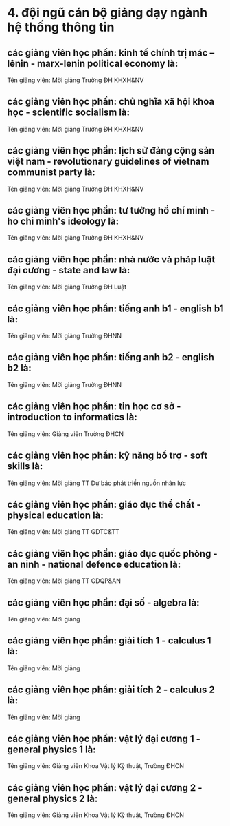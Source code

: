 # 4. đội ngũ cán bộ giảng dạy ngành hệ thống thông tin
## các giảng viên học phần: kinh tế chính trị mác – lênin - marx-lenin political economy là:
Tên giảng viên: Mời giảng Trường ĐH KHXH&NV
## các giảng viên học phần: chủ nghĩa xã hội khoa học - scientific socialism là:
Tên giảng viên: Mời giảng Trường ĐH KHXH&NV
## các giảng viên học phần: lịch sử đảng cộng sản việt nam - revolutionary guidelines of vietnam communist party là:
Tên giảng viên: Mời giảng Trường ĐH KHXH&NV
## các giảng viên học phần: tư tưởng hồ chí minh - ho chi minh's ideology là:
Tên giảng viên: Mời giảng Trường ĐH KHXH&NV
## các giảng viên học phần: nhà nước và pháp luật đại cương - state and law là:
Tên giảng viên: Mời giảng Trường ĐH Luật
## các giảng viên học phần: tiếng anh b1 - english b1 là:
Tên giảng viên: Mời giảng Trường ĐHNN
## các giảng viên học phần: tiếng anh b2 - english b2 là:
Tên giảng viên: Mời giảng Trường ĐHNN
## các giảng viên học phần: tin học cơ sở - introduction to informatics là:
Tên giảng viên: Giảng viên Trường ĐHCN
## các giảng viên học phần: kỹ năng bổ trợ - soft skills là:
Tên giảng viên: Mời giảng TT Dự báo phát triển nguồn nhân lực
## các giảng viên học phần: giáo dục thể chất  - physical education là:
Tên giảng viên: Mời giảng TT GDTC&TT
## các giảng viên học phần: giáo dục quốc phòng - an ninh - national defence education là:
Tên giảng viên: Mời giảng TT GDQP&AN
## các giảng viên học phần: đại số - algebra là:
Tên giảng viên: Mời giảng
## các giảng viên học phần: giải tích 1 - calculus 1 là:
Tên giảng viên: Mời giảng
## các giảng viên học phần: giải tích 2 - calculus 2 là:
Tên giảng viên: Mời giảng
## các giảng viên học phần: vật lý đại cương 1 - general physics 1 là:
Tên giảng viên: Giảng viên Khoa Vật lý Kỹ thuật, Trường ĐHCN
## các giảng viên học phần: vật lý đại cương 2 - general physics 2 là:
Tên giảng viên: Giảng viên Khoa Vật lý Kỹ thuật, Trường ĐHCN
